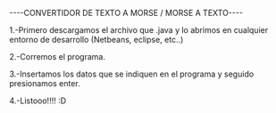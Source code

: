 ----CONVERTIDOR DE TEXTO A MORSE / MORSE A TEXTO----

1.-Primero descargamos el archivo que .java y lo abrimos en cualquier entorno de desarrollo (Netbeans, eclipse, etc..)

2.-Corremos el programa.

3.-Insertamos los datos que se indiquen en el programa y seguido presionamos enter.

4.-Listooo!!!! :D


